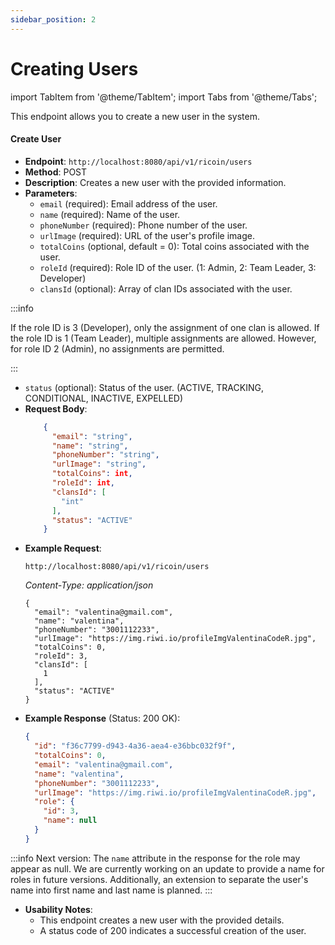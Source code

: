 ```yaml
---
sidebar_position: 2
---
```

# Creating Users

import TabItem from '@theme/TabItem';
import Tabs from '@theme/Tabs';


This endpoint allows you to create a new user in the system.

#### Create User
- **Endpoint**: `http://localhost:8080/api/v1/ricoin/users`
- **Method**: POST
- **Description**: Creates a new user with the provided information.
- **Parameters**:
  - `email` (required): Email address of the user.
  - `name` (required): Name of the user.
  - `phoneNumber` (required): Phone number of the user.
  - `urlImage` (required): URL of the user's profile image.
  - `totalCoins` (optional, default = 0): Total coins associated with the user.
  - `roleId` (required): Role ID of the user. (1: Admin, 2: Team Leader, 3: Developer)
  - `clansId` (optional): Array of clan IDs associated with the user.

:::info

<Tabs>
  <TabItem value="developer" label="Clan in Developers">If the role ID is 3 (Developer), only the assignment of one clan is allowed.</TabItem>
  <TabItem value="tl_admin" label="Clan in Admins and Team Leaders">If the role ID is 1 (Team Leader), multiple assignments are allowed. However, for role ID 2 (Admin), no assignments are permitted.</TabItem>
</Tabs>

:::
  - `status` (optional): Status of the user. (ACTIVE, TRACKING, CONDITIONAL, INACTIVE, EXPELLED)
- **Request Body**:
    ```json
        {
          "email": "string",
          "name": "string",
          "phoneNumber": "string",
          "urlImage": "string",
          "totalCoins": int,
          "roleId": int,
          "clansId": [
            "int"
          ],
          "status": "ACTIVE"
        }
    ```
- **Example Request**:
    ```http
    http://localhost:8080/api/v1/ricoin/users
    ```
    *Content-Type: application/json*
    ```
    {
      "email": "valentina@gmail.com",
      "name": "valentina",
      "phoneNumber": "3001112233",
      "urlImage": "https://img.riwi.io/profileImgValentinaCodeR.jpg",
      "totalCoins": 0,
      "roleId": 3,
      "clansId": [
        1
      ],
      "status": "ACTIVE"
    }
    ```
- **Example Response** (Status: 200 OK):
    ```json
    {
      "id": "f36c7799-d943-4a36-aea4-e36bbc032f9f",
      "totalCoins": 0,
      "email": "valentina@gmail.com",
      "name": "valentina",
      "phoneNumber": "3001112233",
      "urlImage": "https://img.riwi.io/profileImgValentinaCodeR.jpg",
      "role": {
        "id": 3,
        "name": null
      }
    }
    ```

:::info Next version:
     The `name` attribute in the response for the role may appear as null. We are currently working on an update to provide a name for roles in future versions. Additionally, an extension to separate the user's name into first name and last name is planned.
:::

- **Usability Notes**:
  - This endpoint creates a new user with the provided details.
  - A status code of 200 indicates a successful creation of the user.
